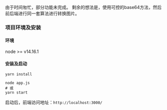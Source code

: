 由于时间匆忙，部分功能未完成。
剩余的想法是，使用可控的base64方法，然后前后端进行同一套算法进行转换图片。

### 项目环境及安装

#### 环境

node >= v14.16.1

#### 安装及启动

```shell
yarn install

node app.js
# 或
yarn start
```

启动后，前端访问地址：`http://localhost:3000/`
